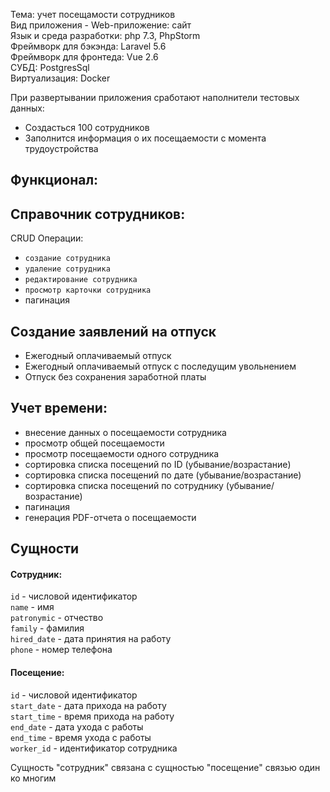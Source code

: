Тема: учет посещамости сотрудников <br>
Вид приложения - Web-приложение: сайт <br>
Язык и среда разработки: php 7.3, PhpStorm <br>
Фреймворк для бэкэнда: Laravel 5.6 <br>
Фреймворк для фронтеда: Vue 2.6 <br>
СУБД: PostgresSql <br>
Виртуализация: Docker <br>

При развертывании приложения сработают наполнители тестовых данных:
* Создасться 100 сотрудников
* Заполнится информация о их посещаемости c момента трудоустройства

Функционал:
----

Справочник сотрудников:
--

CRUD Операции:

* `создание сотрудника`
* `удаление сотрудника`
* `редактирование сотрудника`
* `просмотр карточки сотрудника`
* пагинация

Создание заявлений на отпуск
--
* Ежегодный оплачиваемый отпуск
* Ежегодный оплачиваемый отпуск с последущим увольнением
* Отпуск без сохранения заработной платы

Учет времени:
--
* внесение данных о посещаемости сотрудника
* просмотр общей посещаемости
* просмотр посещаемости одного сотрудника
* сортировка списка посещений по ID (убывание/возрастание)
* сортировка списка посещений по дате (убывание/возрастание)
* сортировка списка посещений по сотруднику (убывание/возрастание)
* пагинация
* генерация PDF-отчета о посещаемости

Сущности
--
#### Сотрудник:
`id` - числовой идентификатор <br/>
`name` - имя <br/>
`patronymic` - отчество <br/>
`family` - фамилия <br/>
`hired_date` - дата принятия на работу <br/>
`phone` - номер телефона <br/>

#### Посещение:
`id` - числовой идентификатор <br/>
`start_date` - дата прихода на работу <br/>
`start_time` - время прихода на работу <br/>
`end_date` - дата ухода с работы <br/>
`end_time` - время ухода с работы <br/>
`worker_id` - идентификатор сотрудника <br/>

Сущность "сотрудник" связана с сущностью "посещение" связью один ко многим
